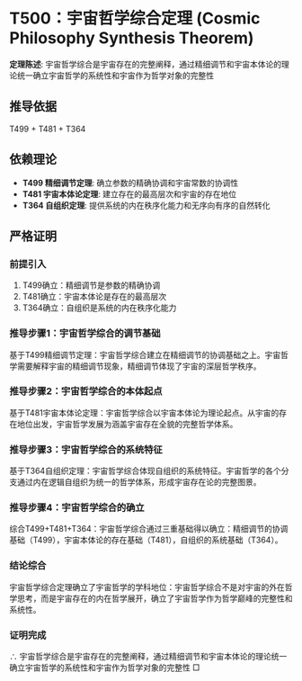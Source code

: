 # T500：宇宙哲学综合定理 (Cosmic Philosophy Synthesis Theorem)

**定理陈述**: 宇宙哲学综合是宇宙存在的完整阐释，通过精细调节和宇宙本体论的理论统一确立宇宙哲学的系统性和宇宙作为哲学对象的完整性

## 推导依据
T499 + T481 + T364

## 依赖理论
- **T499 精细调节定理**: 确立参数的精确协调和宇宙常数的协调性
- **T481 宇宙本体论定理**: 建立存在的最高层次和宇宙的存在地位
- **T364 自组织定理**: 提供系统的内在秩序化能力和无序向有序的自然转化

## 严格证明

### 前提引入
1. T499确立：精细调节是参数的精确协调
2. T481确立：宇宙本体论是存在的最高层次
3. T364确立：自组织是系统的内在秩序化能力

### 推导步骤1：宇宙哲学综合的调节基础
基于T499精细调节定理：宇宙哲学综合建立在精细调节的协调基础之上。宇宙哲学需要解释宇宙的精细调节现象，精细调节体现了宇宙的深层哲学秩序。

### 推导步骤2：宇宙哲学综合的本体起点
基于T481宇宙本体论定理：宇宙哲学综合以宇宙本体论为理论起点。从宇宙的存在地位出发，宇宙哲学发展为涵盖宇宙存在全貌的完整哲学体系。

### 推导步骤3：宇宙哲学综合的系统特征
基于T364自组织定理：宇宙哲学综合体现自组织的系统特征。宇宙哲学的各个分支通过内在逻辑自组织为统一的哲学体系，形成宇宙存在论的完整图景。

### 推导步骤4：宇宙哲学综合的确立
综合T499+T481+T364：宇宙哲学综合通过三重基础得以确立：精细调节的协调基础（T499），宇宙本体论的存在基础（T481），自组织的系统基础（T364）。

### 结论综合
宇宙哲学综合定理确立了宇宙哲学的学科地位：宇宙哲学综合不是对宇宙的外在哲学思考，而是宇宙存在的内在哲学展开，确立了宇宙哲学作为哲学巅峰的完整性和系统性。

### 证明完成
∴ 宇宙哲学综合是宇宙存在的完整阐释，通过精细调节和宇宙本体论的理论统一确立宇宙哲学的系统性和宇宙作为哲学对象的完整性 □